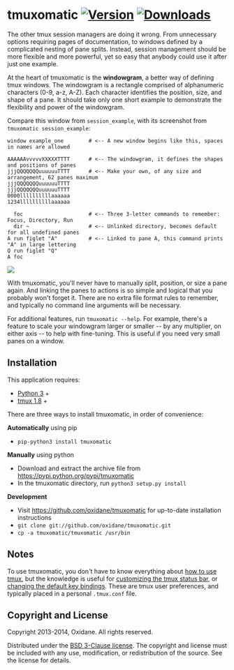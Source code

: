 

# tmuxomatic [![Version](http://img.shields.io/pypi/v/tmuxomatic.svg?style=flat)](https://pypi.python.org/pypi/tmuxomatic) [![Downloads](http://img.shields.io/pypi/dd/tmuxomatic.svg?style=flat)](https://pypi.python.org/pypi/tmuxomatic)

The other tmux session managers are doing it wrong.  From unnecessary options requiring pages of documentation, to windows defined by a complicated nesting of pane splits.  Instead, session management should be more flexible and more powerful, yet so easy that anybody could use it after just one example.

At the heart of tmuxomatic is the **windowgram**, a better way of defining tmux windows.  The windowgram is a rectangle comprised of alphanumeric characters (0-9, a-z, A-Z).  Each character identifies the position, size, and shape of a pane.  It should take only one short example to demonstrate the flexibility and power of the windowgram.

Compare this window from `session_example`, with its screenshot from `tmuxomatic session_example`:

	window example_one        # <-- A new window begins like this, spaces in names are allowed

	AAAAAAvvvvvXXXXXTTTT      # <-- The windowgram, it defines the shapes and positions of panes
	jjjQQQQQQQuuuuuuTTTT      # <-- Make your own, of any size and arrangement, 62 panes maximum
	jjjQQQQQQQuuuuuuTTTT
	jjjQQQQQQQuuuuuuTTTT
	0000llllllllllaaaaaa
	1234llllllllllaaaaaa

	  foc                     # <-- Three 3-letter commands to remember: Focus, Directory, Run
	  dir ~                   # <-- Unlinked directory, becomes default for all undefined panes
	A run figlet "A"          # <-- Linked to pane A, this command prints "A" in large lettering
	Q run figlet "Q"
	A foc

![](https://github.com/oxidane/tmuxomatic/blob/master/img/example.png)

With tmuxomatic, you'll never have to manually split, position, or size a pane again.  And linking the panes to actions is so simple and logical that you probably won't forget it.  There are no extra file format rules to remember, and typically no command line arguments will be necessary.

For additional features, run `tmuxomatic --help`.  For example, there's a feature to scale your windowgram larger or smaller -- by any multiplier, on either axis -- to help with fine-tuning.  This is useful if you need very small panes on a window.



## Installation

This application requires:

* [Python 3](http://www.python.org/getit/) +
* [tmux 1.8](http://tmux.sourceforge.net/) +

There are three ways to install tmuxomatic, in order of convenience:

**Automatically** using pip

* `pip-python3 install tmuxomatic`

**Manually** using python

* Download and extract the archive file from https://pypi.python.org/pypi/tmuxomatic
* In the tmuxomatic directory, run `python3 setup.py install`

**Development**

* Visit https://github.com/oxidane/tmuxomatic for up-to-date installation instructions
* `git clone git://github.com/oxidane/tmuxomatic.git`
* `cp -a tmuxomatic/tmuxomatic /usr/bin`



## Notes

To use tmuxomatic, you don't have to know everything about [how to use tmux](http://net.tutsplus.com/tutorials/tools-and-tips/intro-to-tmux/), but the knowledge is useful for [customizing the tmux status bar](http://me.veekun.com/blog/2012/03/21/tmux-is-sweet-as-heck/), or [changing the default key bindings](https://wiki.archlinux.org/index.php/tmux#Key_bindings).  These are tmux user preferences, and typically placed in a personal `.tmux.conf` file.



## Copyright and License

Copyright 2013-2014, Oxidane.
All rights reserved.

Distributed under the [BSD 3-Clause license](http://opensource.org/licenses/BSD-3-Clause).  The copyright and license must be included with any use, modification, or redistribution of the source.  See the license for details.

